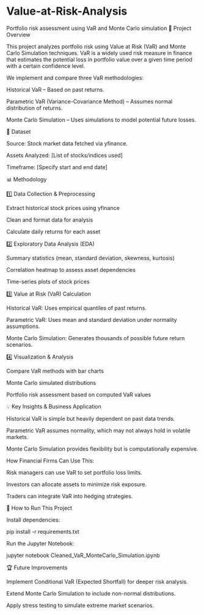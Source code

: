 # Value-at-Risk-Analysis
Portfolio risk assessment using VaR and Monte Carlo simulation
📌 Project Overview

This project analyzes portfolio risk using Value at Risk (VaR) and Monte Carlo Simulation techniques. VaR is a widely used risk measure in finance that estimates the potential loss in portfolio value over a given time period with a certain confidence level.

We implement and compare three VaR methodologies:

Historical VaR – Based on past returns.

Parametric VaR (Variance-Covariance Method) – Assumes normal distribution of returns.

Monte Carlo Simulation – Uses simulations to model potential future losses.

📂 Dataset

Source: Stock market data fetched via yfinance.

Assets Analyzed: [List of stocks/indices used]

Timeframe: [Specify start and end date]

📊 Methodology

1️⃣ Data Collection & Preprocessing

Extract historical stock prices using yfinance

Clean and format data for analysis

Calculate daily returns for each asset

2️⃣ Exploratory Data Analysis (EDA)

Summary statistics (mean, standard deviation, skewness, kurtosis)

Correlation heatmap to assess asset dependencies

Time-series plots of stock prices

3️⃣ Value at Risk (VaR) Calculation

Historical VaR: Uses empirical quantiles of past returns.

Parametric VaR: Uses mean and standard deviation under normality assumptions.

Monte Carlo Simulation: Generates thousands of possible future return scenarios.

4️⃣ Visualization & Analysis

Compare VaR methods with bar charts

Monte Carlo simulated distributions

Portfolio risk assessment based on computed VaR values

💡 Key Insights & Business Application

Historical VaR is simple but heavily dependent on past data trends.

Parametric VaR assumes normality, which may not always hold in volatile markets.

Monte Carlo Simulation provides flexibility but is computationally expensive.

How Financial Firms Can Use This:

Risk managers can use VaR to set portfolio loss limits.

Investors can allocate assets to minimize risk exposure.

Traders can integrate VaR into hedging strategies.

🚀 How to Run This Project

Install dependencies:

pip install -r requirements.txt

Run the Jupyter Notebook:

jupyter notebook Cleaned_VaR_MonteCarlo_Simulation.ipynb

🏆 Future Improvements

Implement Conditional VaR (Expected Shortfall) for deeper risk analysis.

Extend Monte Carlo Simulation to include non-normal distributions.

Apply stress testing to simulate extreme market scenarios.
